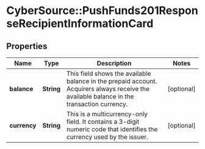 # CyberSource::PushFunds201ResponseRecipientInformationCard

## Properties
Name | Type | Description | Notes
------------ | ------------- | ------------- | -------------
**balance** | **String** | This field shows the available balance in the prepaid account. Acquirers always receive the available balance in the transaction currency.  | [optional] 
**currency** | **String** | This is a multicurrency-only field. It contains a 3-digit numeric code that identifies the currency used by the issuer.  | [optional] 


